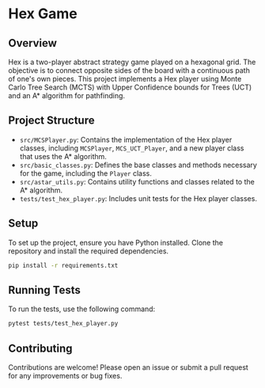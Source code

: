 # Hex Game

## Overview
Hex is a two-player abstract strategy game played on a hexagonal grid. The objective is to connect opposite sides of the board with a continuous path of one's own pieces. This project implements a Hex player using Monte Carlo Tree Search (MCTS) with Upper Confidence bounds for Trees (UCT) and an A* algorithm for pathfinding.

## Project Structure
- `src/MCSPlayer.py`: Contains the implementation of the Hex player classes, including `MCSPlayer`, `MCS_UCT_Player`, and a new player class that uses the A* algorithm.
- `src/basic_classes.py`: Defines the base classes and methods necessary for the game, including the `Player` class.
- `src/astar_utils.py`: Contains utility functions and classes related to the A* algorithm.
- `tests/test_hex_player.py`: Includes unit tests for the Hex player classes.

## Setup
To set up the project, ensure you have Python installed. Clone the repository and install the required dependencies.

```bash
pip install -r requirements.txt
```

## Running Tests
To run the tests, use the following command:

```bash
pytest tests/test_hex_player.py
```

## Contributing
Contributions are welcome! Please open an issue or submit a pull request for any improvements or bug fixes.